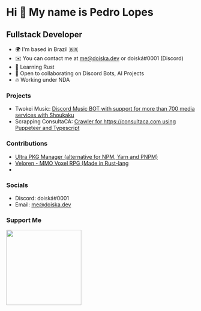 Hi 👋 My name is Pedro Lopes
============================

Fullstack Developer
-------------

* 🌍  I'm based in Brazil 🇧🇷
* ✉️  You can contact me at [me@doiska.dev](mailto:me@doiska.dev) or doiská#0001 (Discord)
* 🧠  Learning Rust
* 🤝  Open to collaborating on Discord Bots, AI Projects
* 🔥  Working under NDA

### Projects
* Twokei Music: [Discord Music BOT with support for more than 700 media services with Shoukaku](https://github.com/doiska/twokei-next)
* Scrapping ConsultaCA: [Crawler for https://consultaca.com using Puppeteer and Typescript](https://github.com/doiska/scrapping-consulta-ca)

### Contributions
* [Ultra PKG Manager (alternative for NPM, Yarn and PNPM)](https://github.com/nachoaldamav/ultra)
* [Veloren - MMO Voxel RPG (Made in Rust-lang](https://gitlab.com/veloren/veloren)
* 
### Socials

* Discord: doiská#0001
* Email: me@doiska.dev

### Support Me

<a href="https://www.buymeacoffee.com/doiska"><img src="https://cdn.buymeacoffee.com/buttons/v2/default-yellow.png" width="200" /></a>
